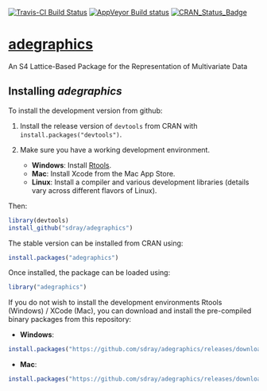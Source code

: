 [![Travis-CI Build Status](https://travis-ci.org/sdray/adegraphics.svg?branch=master)](https://travis-ci.org/sdray/adegraphics)
[![AppVeyor Build status](https://ci.appveyor.com/api/projects/status/y3771xk9a4obepas/branch/master?svg=true)](https://ci.appveyor.com/project/sdray/adegraphics/branch/master)
[![CRAN_Status_Badge](http://www.r-pkg.org/badges/version/adegraphics)](http://cran.r-project.org/package=adegraphics)


# [adegraphics](http://pbil.univ-lyon1.fr/ADE-4/)
An S4 Lattice-Based Package for the Representation of Multivariate Data



Installing *adegraphics*
-------------
To install the development version from github:

1. Install the release version of `devtools` from CRAN with `install.packages("devtools")`.

2. Make sure you have a working development environment.
    * **Windows**: Install [Rtools](http://cran.r-project.org/bin/windows/Rtools/).
    * **Mac**: Install Xcode from the Mac App Store.
    * **Linux**: Install a compiler and various development libraries (details vary across different flavors of Linux).
    
Then:

```r
library(devtools)
install_github("sdray/adegraphics")
```

The stable version can be installed from CRAN using:

```r
install.packages("adegraphics")
```

Once installed, the package can be loaded using:

```r
library("adegraphics")
```


If you do not wish to install the development environments Rtools (Windows) / XCode (Mac), you can download and install the pre-compiled binary packages from this repository:

* **Windows**:
```r
install.packages("https://github.com/sdray/adegraphics/releases/download/v1.0-4/adegraphics_1.0-4.zip")
```

* **Mac**:
```r
install.packages("https://github.com/sdray/adegraphics/releases/download/v1.0-4/adegraphics_1.0-4.tgz")
```




